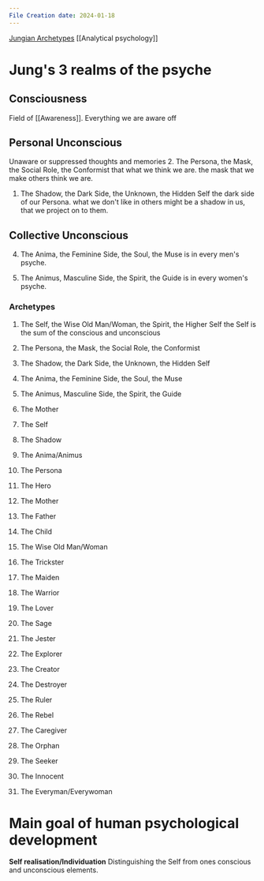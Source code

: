 ```yaml
---
File Creation date: 2024-01-18
---
```

[Jungian Archetypes](https://www.youtube.com/watch?v=V8WuljiJFBI&list=PL_0I7-kEnl0a-LIJt0jzonLLufyjRGje6)
[[Analytical psychology]]
# Jung's 3 realms of the psyche
## Consciousness
Field of [[Awareness]]. Everything we are aware off

## Personal Unconscious
Unaware or suppressed thoughts and memories
2. The Persona, the Mask, the Social Role, the Conformist
	that what we think we are. 
	the mask that we make others think we are.
	
1. The Shadow, the Dark Side, the Unknown, the Hidden Self
	the dark side of our Persona.
	what we don't like in others might be a shadow in us, that we project on to them.
## Collective Unconscious

4. The Anima, the Feminine Side, the Soul, the Muse
	is in every men's psyche.
	
1. The Animus, Masculine Side, the Spirit, the Guide
	is in every women's psyche.

### Archetypes
1. The Self, the Wise Old Man/Woman, the Spirit, the Higher Self
	the Self is the sum of the conscious and unconscious
2. The Persona, the Mask, the Social Role, the Conformist
3. The Shadow, the Dark Side, the Unknown, the Hidden Self
4. The Anima, the Feminine Side, the Soul, the Muse
5. The Animus, Masculine Side, the Spirit, the Guide
6. The Mother

1. The Self
2. The Shadow
3. The Anima/Animus
4. The Persona
5. The Hero
6. The Mother
7. The Father
8. The Child
9. The Wise Old Man/Woman
10. The Trickster
11. The Maiden
12. The Warrior
13. The Lover
14. The Sage
15. The Jester
16. The Explorer
17. The Creator
18. The Destroyer
19. The Ruler
20. The Rebel
21. The Caregiver
22. The Orphan
23. The Seeker
24. The Innocent
25. The Everyman/Everywoman

# Main goal of human psychological development
**Self realisation/Individuation**
Distinguishing the Self from ones conscious and unconscious elements.